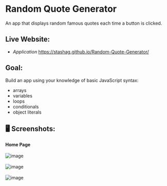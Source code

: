 # Random Quote Generator
 An app that displays random famous quotes each time a button is clicked.

## Live Website: 

- *Application* https://stashag.github.io/Random-Quote-Generator/

 ## Goal:
 Build an app using your knowledge of basic JavaScript syntax:
 - arrays
 - variables
 - loops 
 - conditionals
 - object literals
 
 ## 🖥 Screenshots:
 #### Home Page

![image](https://user-images.githubusercontent.com/35972972/97759012-7e58bb80-1ad6-11eb-86b6-0ff92aa544cf.png)
</br>
</br>
![image](https://user-images.githubusercontent.com/35972972/97759069-a21c0180-1ad6-11eb-8a82-02d87b0013ba.png)
</br>
</br>
![image](https://user-images.githubusercontent.com/35972972/97759154-d4c5fa00-1ad6-11eb-85e7-a4f567673716.png)


